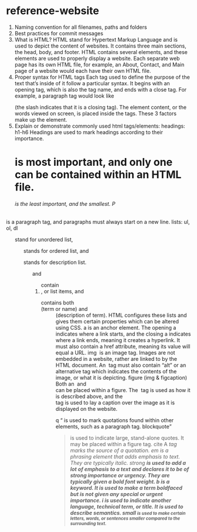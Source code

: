 # reference-website
1.	Naming convention for all filenames, paths and folders
2.	Best practices for commit messages
3.	What is HTML?
HTML stand for Hypertext Markup Language and is used to depict the content of websites. It contains three main sections, the head, body, and footer. HTML contains several elements, and these elements are used to properly display a website. Each separate web page has its own HTML file, for example, an About, Contact, and Main page of a website would each have their own HTML file. 
4.	Proper syntax for HTML tags
Each tag used to define the purpose of the text that’s inside of it follow a particular syntax. It begins with an opening tag, which is also the tag name, and ends with a close tag. For example, a paragraph tag would look like <p> </p> (the slash indicates that it is a closing tag). The element content, or the words viewed on screen, is placed inside the tags. These 3 factors make up the element. 
5.	Explain or demonstrate commonly used html tags/elements:
headings: h1-h6
Headings are used to mark headings according to their importance. <h1> is most important, and only one can be contained within an HTML file. <h6> is the least important, and the smallest. 
P
<p> is a paragraph tag, and paragraphs must always start on a new line. 
lists: ul, ol, dl
<ul> stand for unordered list, <ol> stands for ordered list, and <dl> stands for description list. <ul> and <ol> contain <li>, or list items, and <dl> contains both <dt> (term or name) and <dd> (description of term). HTML configures these lists and gives them certain properties which can be altered using CSS. 
a
<a> is an anchor element. The opening a indicates where a link starts, and the closing a indicates where a link ends, meaning it creates a hyperlink. It must also contain a href attribute, meaning its value will equal a URL. 
img
<img> is an image tag. Images are not embedded in a website, rather are linked to by the HTML document. An <img> tag must also contain “alt” or an alternative tag which indicates the contents of the image, or what it is depicting. 
figure (img & figcaption)
Both an <img> and <figcaption> can be placed within a figure. The <img> tag is used as how it is described above, and the <figcaption> tag is used to lay a caption over the image as it is displayed on the website. 

q 
<q> is used to mark quotations found within other elements, such as a paragraph tag. 
blockquote
<blockquote> is used to indicate large, stand-alone quotes. It may be placed within a figure tag.
cite 
A <cite> tag marks the source of a quotation. 
em
<em> is a phrasing element that adds emphasis to text. They are typically italic. 
strong 
<strong> is used to add a lot of emphasis to a text and declares it to be of strong importance or urgency. They are typically given a bold font weight.
b
<b> is a keyword. It is used to make a term boldfaced but is not given any special or urgent importance. 
i
<i> is used to indicate another language, technical term, or title. It is used to describe semantics. 
small
<small> is used to make certain letters, words, or sentences smaller compared to the surrounding text.
